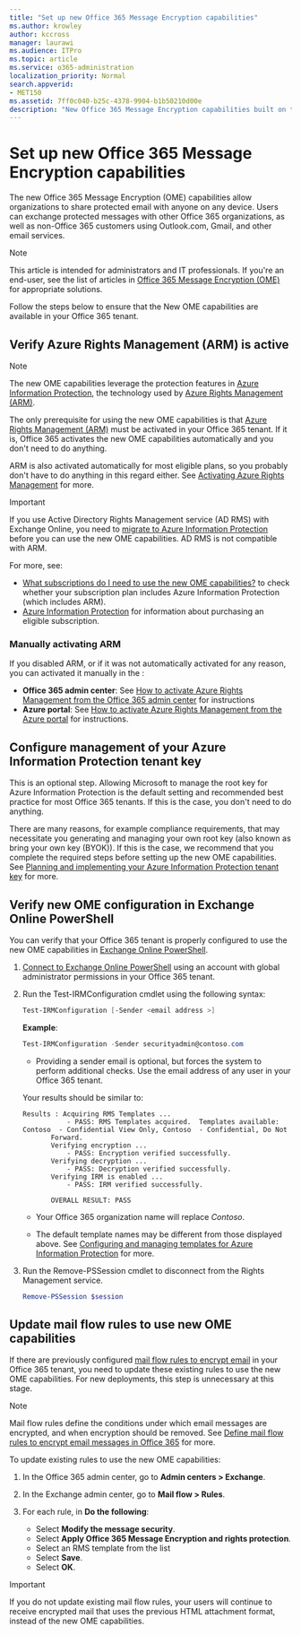 ```yaml
---
title: "Set up new Office 365 Message Encryption capabilities"
ms.author: krowley
author: kccross
manager: laurawi
ms.audience: ITPro
ms.topic: article
ms.service: o365-administration
localization_priority: Normal
search.appverid: 
- MET150
ms.assetid: 7ff0c040-b25c-4378-9904-b1b50210d00e
description: "New Office 365 Message Encryption capabilities built on top of Azure Information Protection, your organization can use protected email communication with people inside and outside your organization. The new OME capabilities work with other Office 365 organizations, Outlook.com, Gmail, and other email services."
---
```


# Set up new Office 365 Message Encryption capabilities

The new Office 365 Message Encryption (OME) capabilities allow organizations to share protected email with anyone on any device. Users can exchange protected messages with other Office 365 organizations, as well as non-Office 365 customers using Outlook.com, Gmail, and other email services.


>[!NOTE]
>This article is intended for administrators and IT professionals. If you're an end-user, see the list of articles in [Office 365 Message Encryption (OME)](ome.md) for appropriate solutions.

Follow the steps below to ensure that the New OME capabilities are available in your Office 365 tenant. 

## Verify Azure Rights Management (ARM) is active

>[!NOTE]
>The new OME capabilities leverage the protection features in [Azure Information Protection](https://docs.microsoft.com/en-us/azure/information-protection/what-is-information-protection), the technology used by [Azure Rights Management (ARM)](https://docs.microsoft.com/en-us/azure/information-protection/what-is-azure-rms).

The only prerequisite for using the new OME capabilities is that [Azure Rights Management (ARM)](https://docs.microsoft.com/en-us/azure/information-protection/what-is-azure-rms) must be activated in your Office 365 tenant. If it is, Office 365 activates the new OME capabilities automatically and you don't need to do anything. 

ARM is also activated automatically for most eligible plans, so you probably don't have to do anything in this regard either. See [Activating Azure Rights Management](https://docs.microsoft.com/en-gb/azure/information-protection/activate-service) for more.

>[!IMPORTANT]
>If you use Active Directory Rights Management service (AD RMS) with Exchange Online, you need to [migrate to Azure Information Protection](https://docs.microsoft.com/en-us/azure/information-protection/migrate-from-ad-rms-to-azure-rms) before you can use the new OME capabilities. AD RMS is not compatible with ARM.  

For more, see:

- [What subscriptions do I need to use the new OME capabilities?](ome-faq.md#what-subscriptions-do-i-need-to-use-the-new-ome-capabilities) to check whether your subscription plan includes Azure Information Protection (which includes ARM).   
-  [Azure Information Protection](https://azure.microsoft.com/en-us/services/information-protection/) for information about purchasing an eligible subscription.  

### Manually activating ARM

If you disabled ARM, or if it was not automatically activated for any reason, you can activated it manually in the :

- **Office 365 admin center**: See [How to activate Azure Rights Management from the Office 365 admin center](https://docs.microsoft.com/en-us/azure/information-protection/activate-office365) for instructions
- **Azure portal**: See [How to activate Azure Rights Management from the Azure portal](https://docs.microsoft.com/en-gb/azure/information-protection/activate-azure) for instructions. 


## Configure management of your Azure Information Protection tenant key

This is an optional step. Allowing Microsoft to manage the root key for Azure Information Protection is the default setting and recommended best practice for most Office 365 tenants. If this is the case, you don't need to do anything. 

There are many reasons, for example compliance requirements, that may necessitate you generating and managing your own root key (also known as bring your own key (BYOK)). If this is the case, we recommend that you complete the required steps before setting up the new OME capabilities. See [Planning and implementing your Azure Information Protection tenant key](https://docs.microsoft.com/information-protection/plan-design/plan-implement-tenant-key) for more. 


## Verify new OME configuration in Exchange Online PowerShell

You can verify that your Office 365 tenant is properly configured to use the new OME capabilities in [Exchange Online PowerShell](https://docs.microsoft.com/en-us/powershell/exchange/exchange-online/exchange-online-powershell?view=exchange-ps).
  
1. [Connect to Exchange Online PowerShell](https://docs.microsoft.com/en-us/powershell/exchange/exchange-online/connect-to-exchange-online-powershell/connect-to-exchange-online-powershell) using an account with global administrator permissions in your Office 365 tenant.

2. Run the Test-IRMConfiguration cmdlet using the following syntax:

     ```powershell
     Test-IRMConfiguration [-Sender <email address >]
     ```  

   **Example**: 
   
     ```powershell
     Test-IRMConfiguration -Sender securityadmin@contoso.com
     ```
     
     - Providing a sender email is optional, but forces the system to perform additional checks. Use the email address of any user in your Office 365 tenant. 
     
    Your results should be similar to:

     ```text
    Results : Acquiring RMS Templates ...
                - PASS: RMS Templates acquired.  Templates available: Contoso  - Confidential View Only, Contoso  - Confidential, Do Not 
            Forward.
            Verifying encryption ...
                - PASS: Encryption verified successfully.
            Verifying decryption ...
                - PASS: Decryption verified successfully.
            Verifying IRM is enabled ...
                - PASS: IRM verified successfully.

            OVERALL RESULT: PASS
    ```

   - Your Office 365 organization name will replace *Contoso*.

   - The default template names may be different from those displayed above. See [Configuring and managing templates for Azure Information Protection](https://docs.microsoft.com/en-us/azure/information-protection/configure-policy-templates) for more.

3. Run the Remove-PSSession cmdlet to disconnect from the Rights Management service.
    
     ```powershell
     Remove-PSSession $session
     ```

## Update mail flow rules to use new OME capabilities

If there are previously configured [mail flow rules to encrypt email](define-mail-flow-rules-to-encrypt-email.md) in your Office 365 tenant, you need to update these existing rules to use the new OME capabilities. For new deployments, this step is unnecessary at this stage.   

>[!Note]
>Mail flow rules define the conditions under which email messages are encrypted, and when encryption should be removed. See [Define mail flow rules to encrypt email messages in Office 365](define-mail-flow-rules-to-encrypt-email.md) for more.

To update existing rules to use the new OME capabilities:

1. In the Office 365 admin center, go to **Admin centers > Exchange**.

2. In the Exchange admin center, go to **Mail flow > Rules**. 
3. For each rule, in **Do the following**:
    - Select **Modify the message security**.
    - Select **Apply Office 365 Message Encryption and rights protection**.
    - Select an RMS template from the list
    - Select **Save**.
    - Select **OK**.
  
>[!IMPORTANT]
>If you do not update existing mail flow rules, your users will continue to receive encrypted mail that uses the previous HTML attachment format, instead of the new OME capabilities.
